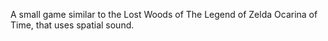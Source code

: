 A small game similar to the Lost Woods of The Legend of Zelda Ocarina of Time, that uses spatial sound.